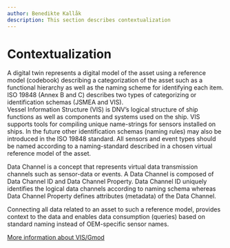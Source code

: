 ```yaml
---
author: Benedikte Kallåk
description: This section describes contextualization
---
```


# Contextualization

A digital twin represents a digital model of the asset using a reference model (codebook) describing a categorization of the asset such as a functional hierarchy as well as the naming scheme for identifying each item.  ISO 19848 (Annex B and C) describes two types of categorizing or identification schemas (JSMEA and VIS).  
Vessel Information Structure (VIS) is DNV’s logical structure of ship functions as well as components and systems used on the ship. VIS supports tools for compiling unique name-strings for sensors installed on ships. In the future other identification schemas (naming rules) may also be introduced in the ISO 19848 standard. 
All sensors and event types should be named according to a naming-standard described in a chosen virtual reference model of the asset. 

Data Channel is a concept that represents virtual data transmission channels such as sensor-data or events. A Data Channel is composed of Data Channel ID and Data Channel Property. Data Channel ID uniquely identifies the logical data channels according to naming schema whereas Data Channel Property defines attributes (metadata) of the Data Channel. 

Connecting all data related to an asset to such a reference model, provides context to the data and enables data consumption (queries) based on standard naming instead of OEM-specific sensor names.

[More information about VIS/Gmod](https://vista.dnv.com/docs)
